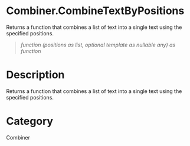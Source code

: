 ﻿# Combiner.CombineTextByPositions
Returns a function that combines a list of text into a single text using the specified positions.
> _function (positions as list, optional template as nullable any) as function_
# Description 
Returns a function that combines a list of text into a single text using the specified positions.
# Category 
Combiner
